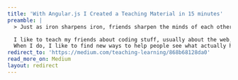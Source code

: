 ```yaml
---
title: 'With Angular.js I Created a Teaching Material in 15 minutes'
preamble: |
  > Just as iron sharpens iron, friends sharpen the minds of each other. —Proverbs 27:17 (CEV)

  I like to teach my friends about coding stuff, usually about the web, JavaScript, Ruby, and sometimes other things.
  When I do, I like to find new ways to help people see what actually happened. Anyway, this post isn’t about me; it’s about Angular.js. I used it to create an [array visualizer](http://plnkr.co/edit/gist:6743484?p=preview) to help visualize how sorting algorithms work, within 15 minutes.
redirect_to: 'https://medium.com/teaching-learning/868b68128da0'
read_more_on: Medium
layout: redirect
---
```

